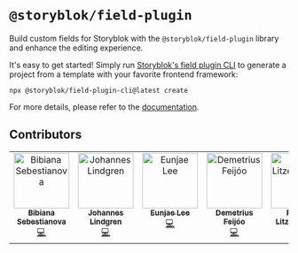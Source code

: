# `@storyblok/field-plugin`

Build custom fields for Storyblok with the `@storyblok/field-plugin` library and enhance the editing experience.

It's easy to get started! Simply run [Storyblok's field plugin CLI](https://www.storyblok.com/docs/plugins/field-plugins/create) to generate a project from a template with your favorite frontend framework:

```shell
npx @storyblok/field-plugin-cli@latest create
```

For more details, please refer to the [documentation](https://www.storyblok.com/docs/plugins/field-plugins/introduction).

## Contributors

<!-- ALL-CONTRIBUTORS-LIST:START - Do not remove or modify this section -->
<!-- prettier-ignore-start -->
<!-- markdownlint-disable -->
<table>
  <tbody>
    <tr>
      <td align="center" valign="top" width="14.28%"><a href="https://bibidev.vercel.app/"><img src="https://avatars.githubusercontent.com/u/17590227?v=4?s=100" width="100px;" alt="Bibiana Sebestianova"/><br /><sub><b>Bibiana Sebestianova</b></sub></a><br /><a href="#code-BibiSebi" title="Code">💻</a></td>
      <td align="center" valign="top" width="14.28%"><a href="https://github.com/johannes-lindgren"><img src="https://avatars.githubusercontent.com/u/14206504?v=4?s=100" width="100px;" alt="Johannes Lindgren"/><br /><sub><b>Johannes Lindgren</b></sub></a><br /><a href="#code-johannes-lindgren" title="Code">💻</a></td>
      <td align="center" valign="top" width="14.28%"><a href="https://twitter.com/eunjae_lee"><img src="https://avatars.githubusercontent.com/u/499898?v=4?s=100" width="100px;" alt="Eunjae Lee"/><br /><sub><b>Eunjae Lee</b></sub></a><br /><a href="#code-eunjae-lee" title="Code">💻</a></td>
      <td align="center" valign="top" width="14.28%"><a href="https://www.linkedin.com/in/demetriusfeijoo/"><img src="https://avatars.githubusercontent.com/u/1240591?v=4?s=100" width="100px;" alt="Demetrius Feijóo"/><br /><sub><b>Demetrius Feijóo</b></sub></a><br /><a href="#code-demetriusfeijoo" title="Code">💻</a></td>
      <td align="center" valign="top" width="14.28%"><a href="https://www.bendcircular.com"><img src="https://avatars.githubusercontent.com/u/2835032?v=4?s=100" width="100px;" alt="Philipp Litzenberger"/><br /><sub><b>Philipp Litzenberger</b></sub></a><br /><a href="#code-plitzenberger" title="Code">💻</a></td>
    </tr>
  </tbody>
</table>

<!-- markdownlint-restore -->
<!-- prettier-ignore-end -->

<!-- ALL-CONTRIBUTORS-LIST:END -->
